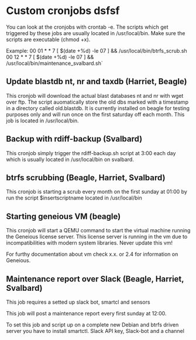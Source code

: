 # Custom cronjobs dsfsf

You can look at the cronjobs with crontab -e. The scripts which get triggered by these jobs are usually located in /usr/local/bin. Make sure the scripts are executable (chmod +x).

Example: 
00 01 \* \* 7 \[ $(date +%d) -le 07 \] && /usr/local/bin/btrfs\_scrub.sh
00 12 \* \* 7 \[ $(date +%d) -le 07 \] && /usr/local/bin/maintenance\_svalbard.sh\`

Update blastdb nt, nr and taxdb (Harriet, Beagle)
-------------------------------------------------

This cronjob will download the actual blast databases nt and nr with wget over ftp. The script auomatically store the old dbs marked with a timestamp in a directory called old.blastdb. It is currently installed on beagle for testing purposes only and will run once on the first saturday off each month. This job is located in /usr/local/bin.

Backup with rdiff-backup (Svalbard)
-----------------------------------

This cronjob simply trigger the rdiff-backup.sh script at 3:00 each day which is usually located in /usr/local/bin on svalbard.

btrfs scrubbing (Beagle, Harriet, Svalbard)
-------------------------------------------

This cronjob is starting a scrub every month on the first sunday at 01:00 by run the script $insertscriptname located in /usr/local/bin

Starting geneious VM (beagle)
-----------------------------

This cronjob will start a QEMU command to start the virtual machine running the Geneious license server. This license server is running in the vm due to incompatibilities with modern system libraries. Never update this vm!

For furthy documentation about vm check x.x. or 2.4 for information on Geneious.

Maintenance report over Slack (Beagle, Harriet, Svalbard)
---------------------------------------------------------

This job requires a setted up slack bot, smartcl and sensors

This job will post a maintenance report every first sunday at 12:00.

To set this job and script up on a complete new Debian and btrfs driven server you have to install smartctl. Slack API key, Slack-bot and a channel